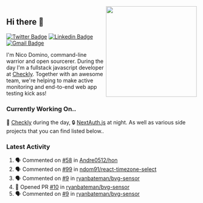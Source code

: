 <img align="right" src="https://user-images.githubusercontent.com/7415984/172472491-91b16eac-fa22-4ecf-92df-d687139fd1f9.gif" width="240" />

## Hi there 👋

[![Twitter Badge](https://img.shields.io/badge/-@ndom91-1ca0f1?style=flat-square&labelColor=1ca0f1&logo=twitter&logoColor=white&link=https://twitter.com/ndom91)](https://twitter.com/ndom91) [![Linkedin Badge](https://img.shields.io/badge/-ndom91-blue?style=flat-square&logo=Linkedin&logoColor=white&link=https://www.linkedin.com/in/ndom91/)](https://www.linkedin.com/in/ndom91/) [![Gmail Badge](https://img.shields.io/badge/-yo@ndo.dev-c14438?style=flat-square&logo=mail.ru&logoColor=white&link=mailto:yo@ndo.dev)](mailto:yo@ndo.dev)

I'm Nico Domino, command-line warrior and open sourcerer. During the day I'm a fullstack javascript developer at [Checkly](https://checklyhq.com). Together with an awesome team, we're helping to make active monitoring and end-to-end web app testing kick ass!

### Currently Working On..

🦝 [Checkly](https://checklyhq.com) during the day, 🔒 [NextAuth.js](https://github.com/nextauthjs/next-auth) at night. As well as various side projects that you can find listed below..

<!--START_SECTION_PROFILE_VIEWS:readme-info-->
<!--END_SECTION_PROFILE_VIEWS:readme-info-->

<!--START_SECTION_DAILY_COMMIT:readme-info-->
<!--END_SECTION_DAILY_COMMIT:readme-info-->

<!--START_SECTION_WEEKLY_COMMIT:readme-info-->
<!--END_SECTION_WEEKLY_COMMIT:readme-info-->

### Latest Activity

<!--START_SECTION:activity-->
1. 🗣 Commented on [#58](https://github.com/Andre0512/hon/issues/58) in [Andre0512/hon](https://github.com/Andre0512/hon)
2. 🗣 Commented on [#99](https://github.com/ndom91/react-timezone-select/issues/99) in [ndom91/react-timezone-select](https://github.com/ndom91/react-timezone-select)
3. 🗣 Commented on [#9](https://github.com/ryanbateman/bvg-sensor/issues/9) in [ryanbateman/bvg-sensor](https://github.com/ryanbateman/bvg-sensor)
4. 💪 Opened PR [#10](https://github.com/ryanbateman/bvg-sensor/pull/10) in [ryanbateman/bvg-sensor](https://github.com/ryanbateman/bvg-sensor)
5. 🗣 Commented on [#9](https://github.com/ryanbateman/bvg-sensor/issues/9) in [ryanbateman/bvg-sensor](https://github.com/ryanbateman/bvg-sensor)
<!--END_SECTION:activity-->
